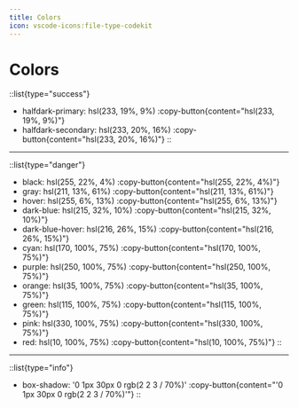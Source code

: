 ```yaml
---
title: Colors
icon: vscode-icons:file-type-codekit
---
```


# Colors

::list{type="success"}
- halfdark-primary: hsl(233, 19%, 9%) :copy-button{content="hsl(233, 19%, 9%)"}
- halfdark-secondary: hsl(233, 20%, 16%) :copy-button{content="hsl(233, 20%, 16%)"} 
:: 

---

::list{type="danger"}
- black: hsl(255, 22%, 4%) :copy-button{content="hsl(255, 22%, 4%)"}
- gray: hsl(211, 13%, 61%) :copy-button{content="hsl(211, 13%, 61%)"}
- hover: hsl(255, 6%, 13%) :copy-button{content="hsl(255, 6%, 13%)"}
- dark-blue: hsl(215, 32%, 10%) :copy-button{content="hsl(215, 32%, 10%)"}
- dark-blue-hover: hsl(216, 26%, 15%) :copy-button{content="hsl(216, 26%, 15%)"}
- cyan: hsl(170, 100%, 75%) :copy-button{content="hsl(170, 100%, 75%)"}
- purple: hsl(250, 100%, 75%) :copy-button{content="hsl(250, 100%, 75%)"}
- orange: hsl(35, 100%, 75%) :copy-button{content="hsl(35, 100%, 75%)"}
- green: hsl(115, 100%, 75%) :copy-button{content="hsl(115, 100%, 75%)"}
- pink: hsl(330, 100%, 75%) :copy-button{content="hsl(330, 100%, 75%)"}
- red: hsl(10, 100%, 75%) :copy-button{content="hsl(10, 100%, 75%)"}
:: 

---

::list{type="info"}
- box-shadow: '0 1px 30px 0 rgb(2 2 3 / 70%)' :copy-button{content="'0 1px 30px 0 rgb(2 2 3 / 70%)'"}
:: 